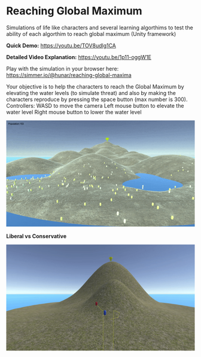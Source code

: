 # Reaching Global Maximum
Simulations of life like characters and several learning algorthims to test the ability of each algorthim to reach global maximum (Unity framework)

**Quick Demo:**
https://youtu.be/TOV8udlg1CA

**Detailed Video Explanation:**
https://youtu.be/1p11-oggW1E

Play with the simulation in your browser here:
https://simmer.io/@hunar/reaching-global-maxima

Your objective is to help the characters to reach the Global Maximum by elevating the water levels (to simulate threat) and also by making the characters reproduce by pressing the space button (max number is 300).
Controllers:
WASD to move the camera
Left mouse button to elevate the water level
Right mouse button to lower the water level

![](images/game_extinction1.gif)
</br>

**Liberal vs Conservative**

![](images/lib_v_cons.gif)
</br>




